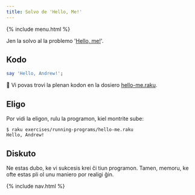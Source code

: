 ```yaml
---
title: Solvo de 'Hello, Me!'
---
```


{% include menu.html %}

Jen la solvo al la problemo '[Hello, me!](../)'.

## Kodo

```raku
say 'Hello, Andrew!';
```

🦋 Vi povas trovi la plenan kodon en la dosiero [hello-me.raku](https://github.com/ash/raku-course/blob/master/exercises/running-programs/hello-me.raku).

## Eligo

Por vidi la eligon, rulu la programon, kiel montrite sube:

```console
$ raku exercises/running-programs/hello-me.raku 
Hello, Andrew!
```

## Diskuto

Ne estas dubo, ke vi sukcesis krei ĉi tiun programon. Tamen, memoru, ke ofte estas pli ol unu maniero por realigi ĝin.

{% include nav.html %}
